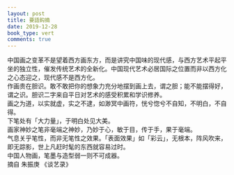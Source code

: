 ```yaml
---
layout: post
title: 要語鈎摘
date: 2019-12-28
book_type: vert
comments: true
---
```


中国画之变革不是望着西方画东方，而是讲究中国味的现代感，与西方艺术平起平坐的独立性，催发传统艺术的全新化。中国现代艺术必居国际之位置而非以西方化之心态迎之，现代感不是西方化。
<br>
作画贵在胆识。敢不敢把你的想象力充分地摆到画上去，谓之胆；能不能摆得好，谓之识。胆识二字来自平日对艺术的感受积累和学识修养。
<br>
<span class='empha-double-circle-filled'>
画之为道，以实就虚，实之不逮，如渺冥中画符，恍兮惚兮不自知，不明白，不自得。
</span>
<br>
下笔处有「大力量」，于明白处见大美。
<br>
画家神妙之笔非毫端之神妙，乃妙于心，敏于目，传于手，<span class='empha-double-circle-filled'>果</span>于毫端。
<br>
气息关乎笔性，而非无笔性之效果。「表面效果」如「彩云」，无根本，阵风吹来，即无踪影，世上凡赶时髦的东西就容易过时。
<br>
中国人物画，笔墨与造型弱一则不可成器。
<br>
摘自 朱振庚 《谈艺录》